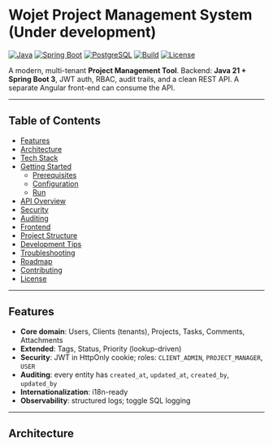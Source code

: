 # Wojet Project Management System (Under development)

[![Java](https://img.shields.io/badge/Java-21-007396)](#)
[![Spring Boot](https://img.shields.io/badge/Spring%20Boot-3.4.5-6DB33F)](#)
[![PostgreSQL](https://img.shields.io/badge/PostgreSQL-15+-336791)](#)
[![Build](https://img.shields.io/badge/Build-Maven-FF69B4)](#)
[![License](https://img.shields.io/badge/License-MIT-blue.svg)](#license)

A modern, multi-tenant **Project Management Tool**. Backend: **Java 21 + Spring Boot 3**, JWT auth, RBAC, audit trails, and a clean REST API. A separate Angular front-end can consume the API.

---

## Table of Contents

- [Features](#features)
- [Architecture](#architecture)
- [Tech Stack](#tech-stack)
- [Getting Started](#getting-started)
  - [Prerequisites](#prerequisites)
  - [Configuration](#configuration)
  - [Run](#run)
- [API Overview](#api-overview)
- [Security](#security)
- [Auditing](#auditing)
- [Frontend](#frontend)
- [Project Structure](#project-structure)
- [Development Tips](#development-tips)
- [Troubleshooting](#troubleshooting)
- [Roadmap](#roadmap)
- [Contributing](#contributing)
- [License](#license)

---

## Features

- **Core domain**: Users, Clients (tenants), Projects, Tasks, Comments, Attachments  
- **Extended**: Tags, Status, Priority (lookup-driven)  
- **Security**: JWT in HttpOnly cookie; roles: `CLIENT_ADMIN`, `PROJECT_MANAGER`, `USER`  
- **Auditing**: every entity has `created_at`, `updated_at`, `created_by`, `updated_by`  
- **Internationalization**: i18n-ready  
- **Observability**: structured logs; toggle SQL logging

---

## Architecture

